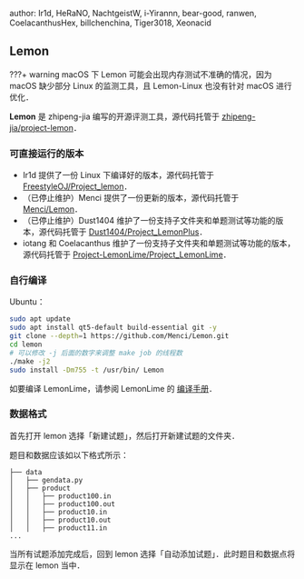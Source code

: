 author: Ir1d, HeRaNO, NachtgeistW, i-Yirannn, bear-good, ranwen, CoelacanthusHex, billchenchina, Tiger3018, Xeonacid

## Lemon

???+ warning
    macOS 下 Lemon 可能会出现内存测试不准确的情况，因为 macOS 缺少部分 Linux 的监测工具，且 Lemon-Linux 也没有针对 macOS 进行优化．

**Lemon** 是 zhipeng-jia 编写的开源评测工具，源代码托管于 [zhipeng-jia/project-lemon](https://github.com/zhipeng-jia/project-lemon)．

### 可直接运行的版本

-   Ir1d 提供了一份 Linux 下编译好的版本，源代码托管于 [FreestyleOJ/Project\_lemon](https://github.com/FreestyleOJ/Project_lemon/tree/Built)．
-   （已停止维护）Menci 提供了一份更新的版本，源代码托管于 [Menci/Lemon](https://github.com/Menci/Lemon/)．
-   （已停止维护）Dust1404 维护了一份支持子文件夹和单题测试等功能的版本，源代码托管于 [Dust1404/Project\_LemonPlus](https://github.com/Dust1404/Project_LemonPlus)．
-   iotang 和 Coelacanthus 维护了一份支持子文件夹和单题测试等功能的版本，源代码托管于 [Project-LemonLime/Project\_LemonLime](https://github.com/Project-LemonLime/Project_LemonLime)．

### 自行编译

Ubuntu：

```bash
sudo apt update
sudo apt install qt5-default build-essential git -y
git clone --depth=1 https://github.com/Menci/Lemon.git
cd lemon
# 可以修改 -j 后面的数字来调整 make job 的线程数
./make -j2
sudo install -Dm755 -t /usr/bin/ Lemon
```

如要编译 LemonLime，请参阅 LemonLime 的 [编译手册](https://github.com/Project-LemonLime/Project_LemonLime/blob/master/BUILD.md)．

### 数据格式

首先打开 lemon 选择「新建试题」，然后打开新建试题的文件夹．

题目和数据应该如以下格式所示：

```text
├── data
│   ├── gendata.py
│   ├── product
│   │   ├── product100.in
│   │   ├── product100.out
│   │   ├── product10.in
│   │   ├── product10.out
│   │   ├── product11.in
...
```

当所有试题添加完成后，回到 lemon 选择「自动添加试题」．此时题目和数据点将显示在 lemon 当中．
